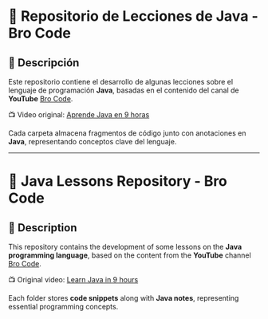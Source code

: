 # 📂 **Repositorio de Lecciones de Java - Bro Code**  

## 📜 **Descripción**  
Este repositorio contiene el desarrollo de algunas lecciones sobre el lenguaje de programación **Java**, 
basadas en el contenido del canal de **YouTube** [Bro Code](https://www.youtube.com/@BroCode).  

📺 Video original: [Aprende Java en 9 horas](https://www.youtube.com/watch?v=xk4_1vDrzzo&t=21430s&ab_channel=BroCode)  

Cada carpeta almacena fragmentos de código junto con anotaciones en **Java**, representando conceptos clave del lenguaje.  

---  

# 📂 **Java Lessons Repository - Bro Code**  

## 📜 **Description**  
This repository contains the development of some lessons on the **Java programming language**, 
based on the content from the **YouTube** channel [Bro Code](https://www.youtube.com/@BroCode).  

📺 Original video: [Learn Java in 9 hours](https://www.youtube.com/watch?v=xk4_1vDrzzo&t=21430s&ab_channel=BroCode)  

Each folder stores **code snippets** along with **Java notes**, representing essential programming concepts.  
